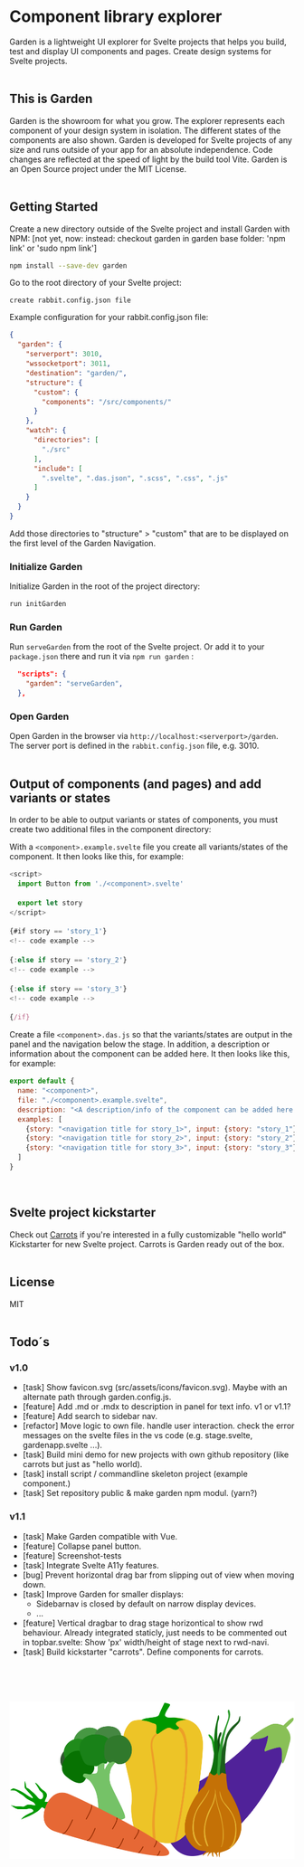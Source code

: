 # Component library explorer

Garden is a lightweight UI explorer for Svelte projects that helps you build, test and display UI components and pages. Create design systems for Svelte projects.
<br><br>

## This is Garden

Garden is the showroom for what you grow. The explorer represents each component of your design system in isolation. The different states of the components are also shown. Garden is developed for Svelte projects of any size and runs outside of your app for an absolute independence. Code changes are reflected at the speed of light by the build tool Vite. Garden is an Open Source project under the MIT License.
<br><br>

## Getting Started

Create a new directory outside of the Svelte project and install Garden with NPM: [not yet, now: instead: checkout garden in garden base folder: 'npm link' or 'sudo npm link']

```bash
npm install --save-dev garden
```

Go to the root directory of your Svelte project:

```text
create rabbit.config.json file
```

Example configuration for your rabbit.config.json file:

```json
{
  "garden": {
    "serverport": 3010,
    "wssocketport": 3011,
    "destination": "garden/",
    "structure": {
      "custom": {
        "components": "/src/components/"
      }
    },
    "watch": {
      "directories": [
        "./src"
      ],
      "include": [
        ".svelte", ".das.json", ".scss", ".css", ".js"
      ]
    }
  }
}
```

Add those directories to "structure" > "custom" that are to be displayed on the first level of the Garden Navigation.

### Initialize Garden

Initialize Garden in the root of the project directory:

```bash
run initGarden
```

### Run Garden

Run `serveGarden` from the root of the Svelte project. Or add it to your `package.json` there and run it via `npm run garden` :

```json
  "scripts": {
    "garden": "serveGarden",
  },
```

### Open Garden

Open Garden in the browser via `http://localhost:<serverport>/garden`. The server port is defined in the `rabbit.config.json` file, e.g. 3010.
<br><br>

## Output of components (and pages) and add variants or states

In order to be able to output variants or states of components, you must create two additional files in the component directory:

With a `<component>.example.svelte` file you create all variants/states of the component. It then looks like this, for example:

```js
<script>
  import Button from './<component>.svelte'

  export let story
</script>

{#if story == 'story_1'}
<!-- code example -->

{:else if story == 'story_2'}
<!-- code example -->

{:else if story == 'story_3'}
<!-- code example -->

{/if}
```

Create a file `<component>.das.js` so that the variants/states are output in the panel and the navigation below the stage. In addition, a description or information about the component can be added here. It then looks like this, for example:

```js
export default {
  name: "<component>",
  file: "./<component>.example.svelte",
  description: "<A description/info of the component can be added here...>",
  examples: [
    {story: "<navigation title for story_1>", input: {story: "story_1"}},
    {story: "<navigation title for story_2>", input: {story: "story_2"}},
    {story: "<navigation title for story_3>", input: {story: "story_3"}},
  ]
}
```
<br>

## Svelte project kickstarter

Check out [Carrots](https://github.com/rabbitdevelopment/carrots) if you're interested in a fully customizable "hello world" Kickstarter for new Svelte project. Carrots is Garden ready out of the box.
<br><br>

## License

MIT
<br><br>

## Todo´s

### v1.0

* [task] Show favicon.svg (src/assets/icons/favicon.svg). Maybe with an alternate path through garden.config.js.
* [feature] Add .md or .mdx to description in panel for text info. v1 or v1.1?
* [feature] Add search to sidebar nav.
* [refactor] Move logic to own file. handle user interaction. check the error messages on the svelte files in the vs code (e.g. stage.svelte, gardenapp.svelte ...).
* [task] Build mini demo for new projects with own github repository (like carrots but just as "hello world).
* [task] install script / commandline skeleton project (example component.)
* [task] Set repository public & make garden npm modul. (yarn?)

### v1.1

* [task] Make Garden compatible with Vue.
* [feature] Collapse panel button.
* [feature] Screenshot-tests
* [task] Integrate Svelte A11y features.
* [bug] Prevent horizontal drag bar from slipping out of view when moving down.
* [task] Improve Garden for smaller displays:
  * Sidebarnav is closed by default on narrow display devices.
  * ...
* [feature] Vertical dragbar to drag stage horizontical to show rwd behaviour. Already integrated staticly, just needs to be commented out in topbar.svelte: Show 'px' width/height of stage next to rwd-navi.
* [task] Build kickstarter "carrots". Define components for carrots.

<br><br><br><p align="center"><img src="src/assets/icons/logo.svg"></p>
